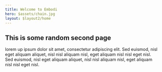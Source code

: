 ```yaml
---
title: Welcome to Embodi
hero: $assets/chain.jpg
layout: $layout2/home
---
```


## This is some random second page

lorem up ipsum dolor sit amet, consectetur adipiscing elit. Sed euismod, nisl eget aliquam aliquet, nisl nisl aliquam nisl, eget aliquam nisl nisl eget nisl. Sed euismod, nisl eget aliquam aliquet, nisl nisl aliquam nisl, eget aliquam nisl nisl eget nisl.
